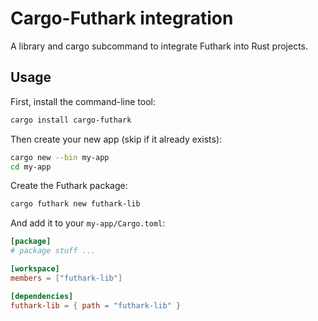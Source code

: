 # Cargo-Futhark integration

A library and cargo subcommand to integrate Futhark into Rust projects.

## Usage

First, install the command-line tool:
```sh
cargo install cargo-futhark
```

Then create your new app (skip if it already exists):
```sh
cargo new --bin my-app
cd my-app
```

Create the Futhark package:
```sh
cargo futhark new futhark-lib
```

And add it to your `my-app/Cargo.toml`:
```toml
[package]
# package stuff ...

[workspace]
members = ["futhark-lib"]

[dependencies]
futhark-lib = { path = "futhark-lib" }
```